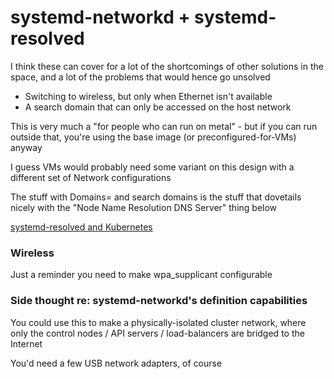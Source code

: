# systemd-networkd + systemd-resolved

I think these can cover for a lot of the shortcomings of other solutions in the space, and a lot of the problems that would hence go unsolved

- Switching to wireless, but only when Ethernet isn't available
- A search domain that can only be accessed on the host network

This is very much a "for people who can run on metal" - but if you can run outside that, you're using the base image (or preconfigured-for-VMs) anyway

I guess VMs would probably need some variant on this design with a different set of Network configurations

The stuff with Domains= and search domains is the stuff that dovetails nicely with the "Node Name Resolution DNS Server" thing below

[systemd-resolved and Kubernetes](7z64p-wedvp-q2ahv-68jds-phgmw)

### Wireless

Just a reminder you need to make wpa_supplicant configurable

### Side thought re: systemd-networkd's definition capabilities

You could use this to make a physically-isolated cluster network, where only the control nodes / API servers / load-balancers are bridged to the Internet

You'd need a few USB network adapters, of course
